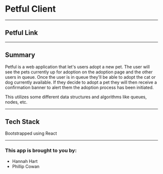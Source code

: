 # Petful Client
---
## Petful Link
---
## Summary
Petful is a web application that let's users adopt a new pet. The user will see the pets currently up for adoption on the adoption page and the other users in queue. Once the user is in queue they'll be able to adopt the cat or dog currently available. If they decide to adopt a pet they will then receive a confirmation banner to alert them the adoption process has been initiated.

This utilizes some different data structures and algorithms like queues, nodes, etc.


---
## Tech Stack
Bootstrapped using React

---
### This app is brought to you by:
* Hannah Hart
* Phillip Cowan